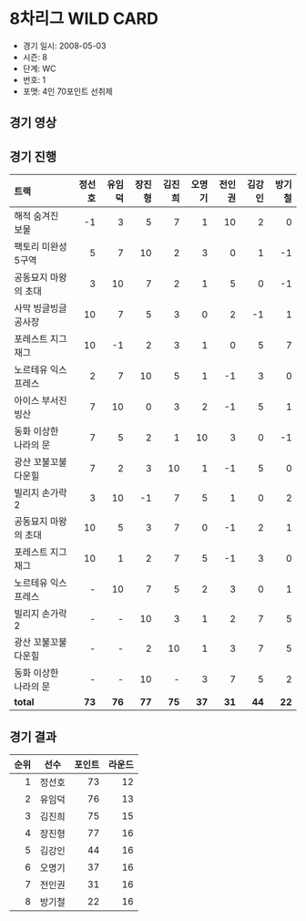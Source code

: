 # 8차리그 WILD CARD

- 경기 일시: 2008-05-03
- 시즌: 8
- 단계: WC
- 번호: 1
- 포맷: 4인 70포인트 선취제





## 경기 영상
## 경기 진행

| 트랙 | 정선호 | 유임덕 | 장진형 | 김진희 | 오명기 | 전인권 | 김강인 | 방기철 |
|:---|---:|---:|---:|---:|---:|---:|---:|---:|
| 해적 숨겨진 보물 | -1 | 3 | 5 | 7 | 1 | 10 | 2 | 0 |
| 팩토리 미완성 5구역 | 5 | 7 | 10 | 2 | 3 | 0 | 1 | -1 |
| 공동묘지 마왕의 초대 | 3 | 10 | 7 | 2 | 1 | 5 | 0 | -1 |
| 사막 빙글빙글 공사장 | 10 | 7 | 5 | 3 | 0 | 2 | -1 | 1 |
| 포레스트 지그재그 | 10 | -1 | 2 | 3 | 1 | 0 | 5 | 7 |
| 노르테유 익스프레스 | 2 | 7 | 10 | 5 | 1 | -1 | 3 | 0 |
| 아이스 부서진 빙산 | 7 | 10 | 0 | 3 | 2 | -1 | 5 | 1 |
| 동화 이상한 나라의 문 | 7 | 5 | 2 | 1 | 10 | 3 | 0 | -1 |
| 광산 꼬불꼬불 다운힐 | 7 | 2 | 3 | 10 | 1 | -1 | 5 | 0 |
| 빌리지 손가락 2 | 3 | 10 | -1 | 7 | 5 | 1 | 0 | 2 |
| 공동묘지 마왕의 초대 | 10 | 5 | 3 | 7 | 0 | -1 | 2 | 1 |
| 포레스트 지그재그 | 10 | 1 | 2 | 7 | 5 | -1 | 3 | 0 |
| 노르테유 익스프레스 | - | 10 | 7 | 5 | 2 | 3 | 0 | 1 |
| 빌리지 손가락 2 | - | - | 10 | 3 | 1 | 2 | 7 | 5 |
| 광산 꼬불꼬불 다운힐 | - | - | 2 | 10 | 1 | 3 | 7 | 5 |
| 동화 이상한 나라의 문 | - | - | 10 | - | 3 | 7 | 5 | 2 |
| __total__ | __73__ | __76__ | __77__ | __75__ | __37__ | __31__ | __44__ | __22__ |




## 경기 결과

| 순위 | 선수 | 포인트 | 라운드 |
|---:|:---:|---:|---:|
| 1 | 정선호 | 73 | 12 |
| 2 | 유임덕 | 76 | 13 |
| 3 | 김진희 | 75 | 15 |
| 4 | 장진형 | 77 | 16 |
| 5 | 김강인 | 44 | 16 |
| 6 | 오명기 | 37 | 16 |
| 7 | 전인권 | 31 | 16 |
| 8 | 방기철 | 22 | 16 |


